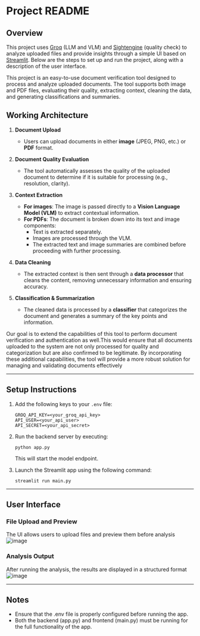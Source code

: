 # Project README

## Overview

This project uses [Groq](https://groq.com/) (LLM and VLM) and [Sightengine](https://sightengine.com/) (quality check) to analyze uploaded files and provide insights through a simple UI based on [Streamlit](https://streamlit.io). Below are the steps to set up and run the project, along with a description of the user interface.

This project is an easy-to-use document verification tool designed to process and analyze uploaded documents. The tool supports both image and PDF files, evaluating their quality, extracting context, cleaning the data, and generating classifications and summaries.

## Working Architecture

1. **Document Upload**
   - Users can upload documents in either **image** (JPEG, PNG, etc.) or **PDF** format.

2. **Document Quality Evaluation**
   - The tool automatically assesses the quality of the uploaded document to determine if it is suitable for processing (e.g., resolution, clarity).

3. **Context Extraction**
   - **For images**: The image is passed directly to a **Vision Language Model (VLM)** to extract contextual information.
   - **For PDFs**: The document is broken down into its text and image components:
     - Text is extracted separately.
     - Images are processed through the VLM.
     - The extracted text and image summaries are combined before proceeding with further processing.

4. **Data Cleaning**
   - The extracted context is then sent through a **data processor** that cleans the content, removing unnecessary information and ensuring accuracy.

5. **Classification & Summarization**
   - The cleaned data is processed by a **classifier** that categorizes the document and generates a summary of the key points and information.


Our goal is to extend the capabilities of this tool to perform document verification and authentication as well.This would ensure that all documents uploaded to the system are not only processed for quality and categorization but are also confirmed to be legitimate. By incorporating these additional capabilities, the tool will provide a more robust solution for managing and validating documents effectively


---

## Setup Instructions

1. Add the following keys to your ```.env``` file:

   ```
   GROQ_API_KEY=<your_groq_api_key>
   API_USER=<your_api_user>
   API_SECRET=<your_api_secret>
   ```
   

3. Run the backend server by executing:

   ```
   python app.py
   ```
   

   This will start the model endpoint.

5. Launch the Streamlit app using the following command:

   ```
   streamlit run main.py
   ```
   

---

## User Interface

### File Upload and Preview

The UI allows users to upload files and preview them before analysis
![image](https://github.com/user-attachments/assets/4bdae180-d2b0-4dae-8f69-85df3d10a7c5)


### Analysis Output

After running the analysis, the results are displayed in a structured format
![image](https://github.com/user-attachments/assets/2d7dd46e-2ab3-4ecc-b4ed-b76f488f5c9e)



---

## Notes

- Ensure that the .env file is properly configured before running the app.
- Both the backend (app.py) and frontend (main.py) must be running for the full functionality of the app.
